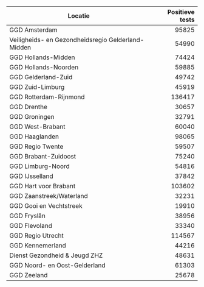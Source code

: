 | Locatie | Positieve tests |
|---------|----------------:|
| GGD Amsterdam                            | 95825 |
| Veiligheids- en Gezondheidsregio Gelderland-Midden | 54990 |
| GGD Hollands-Midden                      | 74424 |
| GGD Hollands-Noorden                     | 59885 |
| GGD Gelderland-Zuid                      | 49742 |
| GGD Zuid-Limburg                         | 45919 |
| GGD Rotterdam-Rijnmond                   | 136417 |
| GGD Drenthe                              | 30657 |
| GGD Groningen                            | 32791 |
| GGD West-Brabant                         | 60040 |
| GGD Haaglanden                           | 98065 |
| GGD Regio Twente                         | 59507 |
| GGD Brabant-Zuidoost                     | 75240 |
| GGD Limburg-Noord                        | 54816 |
| GGD IJsselland                           | 37842 |
| GGD Hart voor Brabant                    | 103602 |
| GGD Zaanstreek/Waterland                 | 32231 |
| GGD Gooi en Vechtstreek                  | 19910 |
| GGD Fryslân                              | 38956 |
| GGD Flevoland                            | 33340 |
| GGD Regio Utrecht                        | 114567 |
| GGD Kennemerland                         | 44216 |
| Dienst Gezondheid & Jeugd ZHZ            | 48631 |
| GGD Noord- en Oost-Gelderland            | 61303 |
| GGD Zeeland                              | 25678 |
